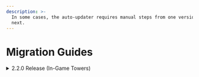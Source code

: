 ```yaml
---
description: >-
  In some cases, the auto-updater requires manual steps from one version to the
  next.
---
```


# Migration Guides

<details>

<summary>2.2.0 Release (In-Game Towers)</summary>

## Towers File

Version 2.2.0 introduces multiple new in-game tower options. This includes a new `towers.DEFAULT.json` file that is required.

1. Delete the existing `towers.json` file in your `sonoranradio` resource.
2. Leave the new `towers.DEFAULT.json` file in your `sonoranradio` resource.

_The resource will automatically rename `towers.DEFAULT.json` to `towers.json`._

## Configuration File

Version 2.2.0 adds a new API key configuration for upcoming features.

1. Add the following to line to your `config.lua` file, below the `Config.comId` line:

`Config.apiKey = 'YOUR API KEY'`

2. Replace `YOUR API KEY` with the [community API key](../getting-started/installing-the-in-game-resource.md#id-3.-configure-sonoran-radio) from the `Administration` panel.

</details>

